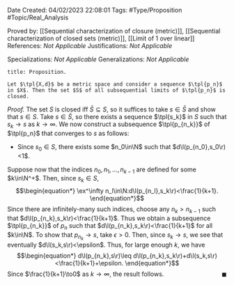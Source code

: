 <div class="topSpace"></div>

Date Created: 04/02/2023 22:08:01
Tags: #Type/Proposition #Topic/Real_Analysis

Proved by: [[Sequential characterization of closure (metric)]], [[Sequential characterization of closed sets (metric)]], [[Limit of 1 over linear]]
References: <i>Not Applicable</i>
Justifications: <i>Not Applicable</i>

Specializations: <i>Not Applicable</i>
Generalizations: <i>Not Applicable</i>

``` ad-Proposition
title: Proposition.

Let $\tpl{X,d}$ be a metric space and consider a sequence $\tpl{p_n}$ in $X$. Then the set $S$ of all subsequential limits of $\tpl{p_n}$ is closed.

```

<i>Proof.</i> The set $S$ is closed iff $\bar{S}\subseteq S$, so it suffices to take $s\in\bar{S}$ and show that $s\in S$. Take $s\in\bar{S}$, so there exists a sequence $\tpl{s_k}$ in $S$ such that $s_k\to s$ as $k\to\infty$. We now construct a subsequence $\tpl{p_{n_k}}$ of $\tpl{p_n}$ that converges to $s$ as follows:
* Since $s_0\in S$, there exists some $n_0\in\N$ such that $d\l(p_{n_0},s_0\r)<1$.

Suppose now that the indices $n_0,n_1,\dots,n_{k-1}$ are defined for some $k\in\N^+$. Then, since $s_k\in S$,
$$\begin{equation*}
    \ex^\infty n_l\in\N:d\l(p_{n_l},s_k\r)<\frac{1}{k+1}.
\end{equation*}$$
Since there are infinitely-many such indices, choose any $n_k>n_{k-1}$ such that $d\l(p_{n_k},s_k\r)<\frac{1}{k+1}$. Thus we obtain a subsequence $\tpl{p_{n_k}}$ of $p_n$ such that $d\l(p_{n_k},s_k\r)<\frac{1}{k+1}$ for all $k\in\N$. To show that $p_{n_k}\to s$, take $\epsilon>0$. Then, since $s_k\to s$, we see that eventually $d\l(s_k,s\r)<\epsilon$. Thus, for large enough $k$, we have
$$\begin{equation*}
    d\l(p_{n_k},s\r)\leq d\l(p_{n_k},s_k\r)+d\l(s_k,s\r)<\frac{1}{k+1}+\epsilon.
\end{equation*}$$
Since $\frac{1}{k+1}\to0$ as $k\to\infty$, the result follows.<span style="float:right;">$\blacksquare$</span>
